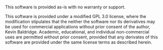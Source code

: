 This software is provided as-is with no warranty or support. 

This software is provided under a modified GPL 3.0 license, where the modification stipulates that the neither the software nor its derivatives may be used for commercial applications without prior consent of the author, Kevin Baldridge. Academic, educational, and individual non-commercial uses are permitted without prior consent, provided that any derivates of this software are provided under the same license terms as described herein.
